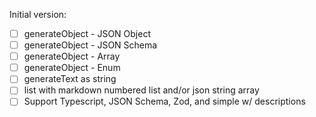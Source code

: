 Initial version:

- [ ] generateObject - JSON Object
- [ ] generateObject - JSON Schema
- [ ] generateObject - Array
- [ ] generateObject - Enum
- [ ] generateText as string
- [ ] list with markdown numbered list and/or json string array
- [ ] Support Typescript, JSON Schema, Zod, and simple w/ descriptions
